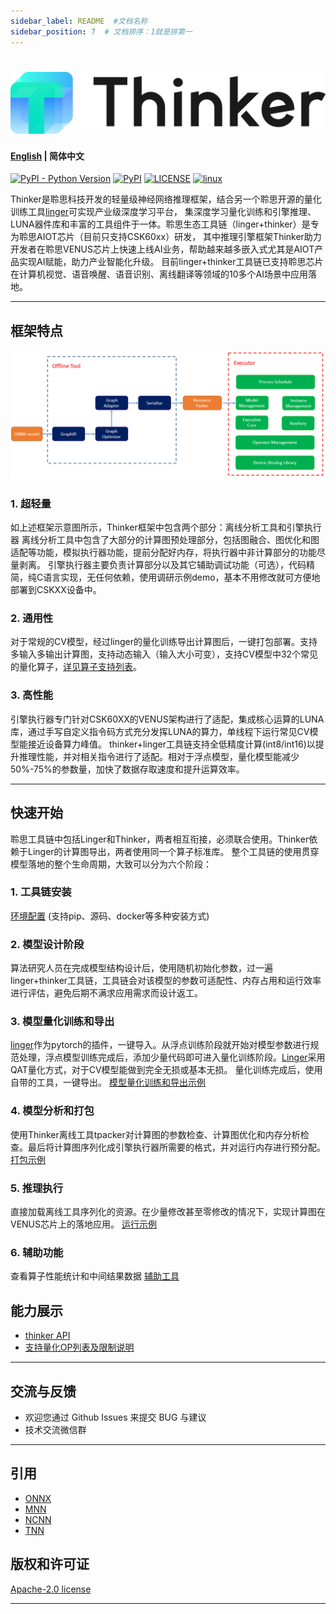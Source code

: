 ```yaml
---
sidebar_label: README  #文档名称
sidebar_position: 7  # 文档排序：1就是排第一
---
```

#

![thinker_logo](../Thinker/Introduction/files/Thinker_logo.png)
--------------------------------------------------------------------------------
#### [English](../Thinker/README_EN.md) | 简体中文

[![PyPI - Python Version](https://img.shields.io/pypi/pyversions/thinker.svg)](https://pypi.org/project/thinker)
[![PyPI](https://badge.fury.io/py/thinker.svg)](https://badge.fury.io/py/thinker)
[![LICENSE](https://img.shields.io/github/license/LISTENAI/thinker.svg?style=flat-square)](https://github.com/LISTENAI/thinker/blob/main/LICENSE)
[![linux](https://github.com/LISTENAI/thinker/actions/workflows/linux_x86.yml/badge.svg)](https://github.com/LISTENAI/thinker/actions/workflows/linux_x86.yml)

Thinker是聆思科技开发的轻量级神经网络推理框架，结合另一个聆思开源的量化训练工具[linger](https://github.com/LISTENAI/linger)可实现产业级深度学习平台，
集深度学习量化训练和引擎推理、LUNA器件库和丰富的工具组件于一体。聆思生态工具链（linger+thinker）是专为聆思AIOT芯片（目前只支持CSK60xx）研发，
其中推理引擎框架Thinker助力开发者在聆思VENUS芯片上快速上线AI业务，帮助越来越多嵌入式尤其是AIOT产品实现AI赋能，助力产业智能化升级。
目前linger+thinker工具链已支持聆思芯片在计算机视觉、语音唤醒、语音识别、离线翻译等领域的10多个AI场景中应用落地。
***
## 框架特点
![thinker/docs/images/struct.png](../Thinker/Introduction/files/struct.png)
### 1. 超轻量
如上述框架示意图所示，Thinker框架中包含两个部分：离线分析工具和引擎执行器
离线分析工具中包含了大部分的计算图预处理部分，包括图融合、图优化和图适配等功能，模拟执行器功能，提前分配好内存，将执行器中非计算部分的功能尽量剥离。
引擎执行器主要负责计算部分以及其它辅助调试功能（可选），代码精简，纯C语言实现，无任何依赖，使用调研示例demo，基本不用修改就可方便地部署到CSKXX设备中。

### 2. 通用性
对于常规的CV模型，经过linger的量化训练导出计算图后，一键打包部署。支持多输入多输出计算图，支持动态输入（输入大小可变），支持CV模型中32个常见的量化算子，[详见算子支持列表](../Thinker/Inference_Engine/operator.md)。

### 3. 高性能
引擎执行器专门针对CSK60XX的VENUS架构进行了适配，集成核心运算的LUNA库，通过手写自定义指令码方式充分发挥LUNA的算力，单线程下运行常见CV模型能接近设备算力峰值。
thinker+linger工具链支持全低精度计算(int8/int16)以提升推理性能，并对相关指令进行了适配。相对于浮点模型，量化模型能减少50%-75%的参数量，加快了数据存取速度和提升运算效率。
***

## 快速开始
聆思工具链中包括Linger和Thinker，两者相互衔接，必须联合使用。Thinker依赖于Linger的计算图导出，两者使用同一个算子标准库。
整个工具链的使用贯穿模型落地的整个生命周期，大致可以分为六个阶段：
### 1. 工具链安装 
 [环境配置](../Thinker/Introduction/quick_start.md)
(支持pip、源码、docker等多种安装方式)


### 2. 模型设计阶段
  算法研究人员在完成模型结构设计后，使用随机初始化参数，过一遍linger+thinker工具链，工具链会对该模型的参数可适配性、内存占用和运行效率进行评估，避免后期不满求应用需求而设计返工。
  
### 3. 模型量化训练和导出
  [linger](https://github.com/LISTENAI/linger)作为pytorch的插件，一键导入。从浮点训练阶段就开始对模型参数进行规范处理，浮点模型训练完成后，添加少量代码即可进入量化训练阶段。[Linger](https://github.com/LISTENAI/linger)采用QAT量化方式，对于CV模型能做到完全无损或基本无损。
  量化训练完成后，使用自带的工具，一键导出。
  [模型量化训练和导出示例](../Thinker/Inference_Engine/model_quant.md)

### 4. 模型分析和打包
  使用Thinker离线工具tpacker对计算图的参数检查、计算图优化和内存分析检查。最后将计算图序列化成引擎执行器所需要的格式，并对运行内存进行预分配。
  [打包示例](../Thinker/Inference_Engine/thinker_packer.md)

### 5. 推理执行
  直接加载离线工具序列化的资源。在少量修改甚至零修改的情况下，实现计算图在VENUS芯片上的落地应用。
  [运行示例](../Thinker/Example/example.md)

### 6. 辅助功能
  查看算子性能统计和中间结果数据
  [辅助工具](../Thinker/Tools/tool.md)

## 能力展示
* [thinker API](../Thinker/Inference_Engine/Thinke_api.md)
* [支持量化OP列表及限制说明](../Thinker/Inference_Engine/operator.md)
***  

## 交流与反馈
- 欢迎您通过 Github Issues 来提交 BUG 与建议
- 技术交流微信群
***

## 引用
- [ONNX](https://github.com/onnx/onnx)
- [MNN](https://github.com/alibaba/MNN)
- [NCNN](https://github.com/Tencent/ncnn)
- [TNN](https://github.com/Tencent/TNN)


## 版权和许可证
[Apache-2.0 license](LICENSE)
***

